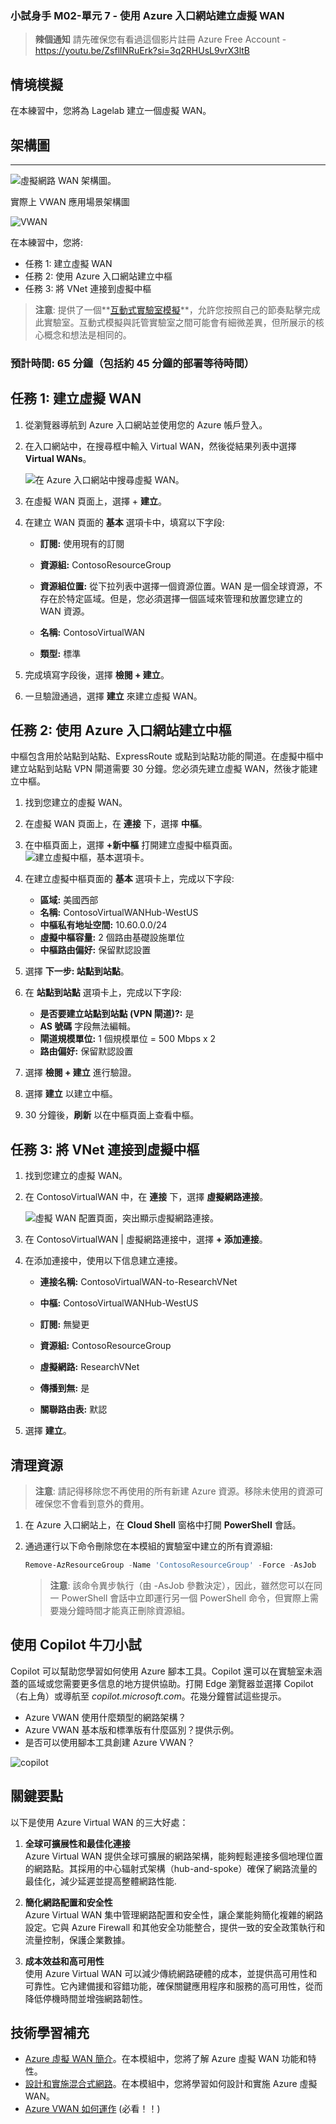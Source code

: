### 小試身手 M02-單元 7 - 使用 Azure 入口網站建立虛擬 WAN

> **辣個通知** 請先確保您有看過這個影片註冊 Azure Free Account - https://youtu.be/ZsfllNRuErk?si=3q2RHUsL9vrX3ltB

## 情境模擬

在本練習中，您將為 Lagelab 建立一個虛擬 WAN。

## 架構圖
---
![虛擬網路 WAN 架構圖。](./image/m2u7/architecture.png)

實際上 VWAN 應用場景架構圖

![VWAN](./image/m2u7/virtual-wan-diagram.png)


在本練習中，您將:

+ 任務 1: 建立虛擬 WAN
+ 任務 2: 使用 Azure 入口網站建立中樞
+ 任務 3: 將 VNet 連接到虛擬中樞

>**注意**: 提供了一個**[互動式實驗室模擬](https://mslabs.cloudguides.com/guides/AZ-700%20Lab%20Simulation%20-%20Create%20a%20virtual%20WAN%20using%20the%20Azure%20portal)**，允許您按照自己的節奏點擊完成此實驗室。互動式模擬與託管實驗室之間可能會有細微差異，但所展示的核心概念和想法是相同的。

### 預計時間: 65 分鐘（包括約 45 分鐘的部署等待時間）

## 任務 1: 建立虛擬 WAN

1. 從瀏覽器導航到 Azure 入口網站並使用您的 Azure 帳戶登入。

1. 在入口網站中，在搜尋框中輸入 Virtual WAN，然後從結果列表中選擇 **Virtual WANs**。

   ![在 Azure 入口網站中搜尋虛擬 WAN。](../vnet/image/m2u7/search-for-virtual-wan.png)

1. 在虛擬 WAN 頁面上，選擇 + **建立**。

1. 在建立 WAN 頁面的 **基本** 選項卡中，填寫以下字段:

   + **訂閱:** 使用現有的訂閱

   + **資源組:** ContosoResourceGroup

   + **資源組位置:** 從下拉列表中選擇一個資源位置。WAN 是一個全球資源，不存在於特定區域。但是，您必須選擇一個區域來管理和放置您建立的 WAN 資源。

   + **名稱:** ContosoVirtualWAN

   + **類型:** 標準

1. 完成填寫字段後，選擇 **檢閱 + 建立**。

1. 一旦驗證通過，選擇 **建立** 來建立虛擬 WAN。

## 任務 2: 使用 Azure 入口網站建立中樞

中樞包含用於站點到站點、ExpressRoute 或點到站點功能的閘道。在虛擬中樞中建立站點到站點 VPN 閘道需要 30 分鐘。您必須先建立虛擬 WAN，然後才能建立中樞。

1. 找到您建立的虛擬 WAN。
   
1. 在虛擬 WAN 頁面上，在 **連接** 下，選擇 **中樞**。

1. 在中樞頁面上，選擇 **+新中樞** 打開建立虛擬中樞頁面。
   ![建立虛擬中樞，基本選項卡。](./image/m2u7/create-vwan-hub.png)



1. 在建立虛擬中樞頁面的 **基本** 選項卡上，完成以下字段:
   + **區域:** 美國西部
   + **名稱:** ContosoVirtualWANHub-WestUS
   + **中樞私有地址空間:** 10.60.0.0/24
   + **虛擬中樞容量:** 2 個路由基礎設施單位
   + **中樞路由偏好:** 保留默認設置

1. 選擇 **下一步: 站點到站點**。

1. 在 **站點到站點** 選項卡上，完成以下字段:
   + **是否要建立站點到站點 (VPN 閘道)?:** 是
   + **AS 號碼** 字段無法編輯。
   + **閘道規模單位:** 1 個規模單位 = 500 Mbps x 2
   + **路由偏好:** 保留默認設置

1. 選擇 **檢閱 + 建立** 進行驗證。

1. 選擇 **建立** 以建立中樞。

1. 30 分鐘後，**刷新** 以在中樞頁面上查看中樞。

## 任務 3: 將 VNet 連接到虛擬中樞

1. 找到您建立的虛擬 WAN。

1. 在 ContosoVirtualWAN 中，在 **連接** 下，選擇 **虛擬網路連接**。

   ![虛擬 WAN 配置頁面，突出顯示虛擬網路連接。](./image/m2u7/connect-vnet-to-virtual-hub.png)

1. 在 ContosoVirtualWAN | 虛擬網路連接中，選擇 **+ 添加連接**。

1. 在添加連接中，使用以下信息建立連接。

   + **連接名稱:** ContosoVirtualWAN-to-ResearchVNet

   + **中樞:** ContosoVirtualWANHub-WestUS

   + **訂閱:** 無變更

   + **資源組:** ContosoResourceGroup

   + **虛擬網路:** ResearchVNet

   + **傳播到無:** 是

   + **關聯路由表:** 默認

1. 選擇 **建立**。

## 清理資源

   >**注意**: 請記得移除您不再使用的所有新建 Azure 資源。移除未使用的資源可確保您不會看到意外的費用。

1. 在 Azure 入口網站上，在 **Cloud Shell** 窗格中打開 **PowerShell** 會話。

1. 通過運行以下命令刪除您在本模組的實驗室中建立的所有資源組:

   ```powershell
   Remove-AzResourceGroup -Name 'ContosoResourceGroup' -Force -AsJob
   ```

   >**注意**: 該命令異步執行（由 -AsJob 參數決定），因此，雖然您可以在同一 PowerShell 會話中立即運行另一個 PowerShell 命令，但實際上需要幾分鐘時間才能真正刪除資源組。

## 使用 Copilot 牛刀小試

Copilot 可以幫助您學習如何使用 Azure 腳本工具。Copilot 還可以在實驗室未涵蓋的區域或您需要更多信息的地方提供協助。打開 Edge 瀏覽器並選擇 Copilot（右上角）或導航至 *copilot.microsoft.com*。花幾分鐘嘗試這些提示。
* Azure VWAN 使用什麼類型的網路架構？
* Azure VWAN 基本版和標準版有什麼區別？提供示例。
* 是否可以使用腳本工具創建 Azure VWAN？

![copilot](./image/m2u7/vwan-scenario.png)

## 關鍵要點

以下是使用 Azure Virtual WAN 的三大好處：

1. **全球可擴展性和最佳化連接**  
   Azure Virtual WAN 提供全球可擴展的網路架構，能夠輕鬆連接多個地理位置的網路點。其採用的中心辐射式架構（hub-and-spoke）確保了網路流量的最佳化，減少延遲並提高整體網路性能.

2. **簡化網路配置和安全性**  
   Azure Virtual WAN 集中管理網路配置和安全性，讓企業能夠簡化複雜的網路設定。它與 Azure Firewall 和其他安全功能整合，提供一致的安全政策執行和流量控制，保護企業數據。

3. **成本效益和高可用性**  
   使用 Azure Virtual WAN 可以減少傳統網路硬體的成本，並提供高可用性和可靠性。它內建備援和容錯功能，確保關鍵應用程序和服務的高可用性，從而降低停機時間並增強網路韌性。



## 技術學習補充

* [Azure 虛擬 WAN 簡介](https://learn.microsoft.com/training/modules/introduction-azure-virtual-wan/)。在本模組中，您將了解 Azure 虛擬 WAN 功能和特性。
* [設計和實施混合式網路](https://learn.microsoft.com/training/modules/design-implement-hybrid-networking/)。在本模組中，您將學習如何設計和實施 Azure 虛擬 WAN。
* [Azure VWAN 如何運作](https://learn.microsoft.com/en-us/training/modules/introduction-azure-virtual-wan/3-how-azure-virtual-wan-works) (必看！！)


